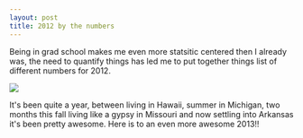 ```yaml
---
layout: post
title: 2012 by the numbers
---
```




Being in grad school makes me even more statsitic centered then I already was, the need to quantify things has led me to put together things list of different numbers for 2012.



 ![](https://i.imgur.com/x6DSeRs.png)




It's been quite a year, between living in Hawaii, summer in Michigan, two months this fall living like a gypsy in Missouri and now settling into Arkansas it's been pretty awesome. Here is to an even more awesome 2013!!
